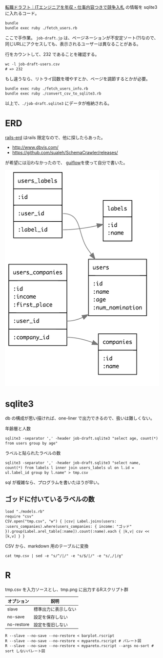 [転職ドラフト｜ITエンジニアを年収・仕事内容つきで競争入札](https://job-draft.jp/) の情報を sqlite3 に入れるコード。

```
bundle
bundle exec ruby ./fetch_users.rb
```

ここで手作業。
`job-draft.jp` は、ページネーションが不安定ソート(?)なので、
同じURLにアクセスしても、表示されるユーザーは異なることがある。

行をカウントして、232 であることを確認する。

```
wc -l job-draft-users.csv
# => 232
```

もし違うなら、リトライ回数を増やすとか、ページを調節するとかが必要。

```
bundle exec ruby ./fetch_users_info.rb
bundle exec ruby ./convert_csv_to_sqlite3.rb
```

以上で、`./job-draft.sqlite3` にデータが格納される。

# ERD
[rails-erd](https://github.com/voormedia/rails-erd) はrails 限定なので、他に探したらあった。
- http://www.dbvis.com/
- https://github.com/sualeh/SchemaCrawler/releases/

が希望には沿わなかったので、
[guiflow](https://github.com/hirokidaichi/guiflow/releases/tag/v_0.1.1)を使って自分で書いた。

![ERD](erd.png)

# sqlite3

db の構成が思い描ければ、one-liner で出力できるので、扱いは難しくない。

年齢層と人数

```
sqlite3 -separator ',' -header job-draft.sqlite3 "select age, count(*) from users group by age"
```

ラベルと貼られたラベルの数

```
sqlite3 -separator ',' -header job-draft.sqlite3 "select name, count(*) from labels l inner join users_labels ul on l.id = ul.label_id group by l.name" > tmp.csv
```

sql が複雑なら、プログラムを書いたほうが早い。

## ゴッドに付いているラベルの数
```
load "./models.rb"
require "csv"
CSV.open("tmp.csv", "w") { |csv| Label.joins(users: :users_companies).where(users_companies: { income: "ゴッド" }).group(Label.arel_table[:name]).count(:name).each { |k,v| csv << [k,v] } }
```

CSV から、markdown 用のテーブルに変換

```
cat tmp.csv | sed -e "s/^/|/" -e "s/$/|/" -e "s/,/|/g"
```

# R

tmp.csv を入力ソースとし、tmp.png に出力するRスクリプト群

|オプション|説明|
|---|---|
|slave| 標準出力に表示しない|
|no-save| 設定を保存しない|
|no-restore| 設定を復旧しない|

```
R --slave --no-save --no-restore < barplot.rscript
R --slave --no-save --no-restore < mypareto.rscript # パレート図
R --slave --no-save --no-restore < mypareto.rscript --args no-sort # sort しないパレート図
```

